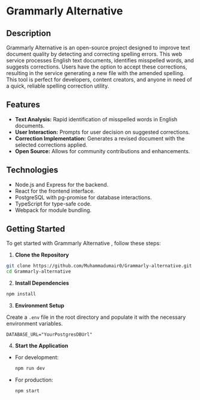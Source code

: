 # Grammarly Alternative

## Description

Grammarly Alternative is an open-source project designed to improve text document quality by detecting and correcting spelling errors. This web service processes English text documents, identifies misspelled words, and suggests corrections. Users have the option to accept these corrections, resulting in the service generating a new file with the amended spelling. This tool is perfect for developers, content creators, and anyone in need of a quick, reliable spelling correction utility.

## Features

- **Text Analysis:** Rapid identification of misspelled words in English documents.
- **User Interaction:** Prompts for user decision on suggested corrections.
- **Correction Implementation:** Generates a revised document with the selected corrections applied.
- **Open Source:** Allows for community contributions and enhancements.

## Technologies

- Node.js and Express for the backend.
- React for the frontend interface.
- PostgreSQL with pg-promise for database interactions.
- TypeScript for type-safe code.
- Webpack for module bundling.

## Getting Started

To get started with Grammarly Alternative , follow these steps:

1. **Clone the Repository**

  ```sh
  git clone https://github.com/Muhammadumair0/Grammarly-alternative.git
  cd Grammarly-alternative
  ```

2. **Install Dependencies**

  ```sh
  npm install
  ```

3. **Environment Setup**

  Create a `.env` file in the root directory and populate it with the necessary environment variables.

  ```env
  DATABASE_URL="YourPostgresDBUrl"
  ```

4. **Start the Application**

  - For development:

    ```sh
    npm run dev
    ```

  - For production:

    ```sh
    npm start
    ```
